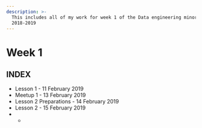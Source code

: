 ```yaml
---
description: >-
  This includes all of my work for week 1 of the Data engineering minor
  2018-2019
---
```


# Week 1

## INDEX

* Lesson 1 - 11 February 2019
* Meetup 1 - 13 February 2019
* Lesson 2 Preparations - 14 February 2019
* Lesson 2 - 15 February 2019
* * 


